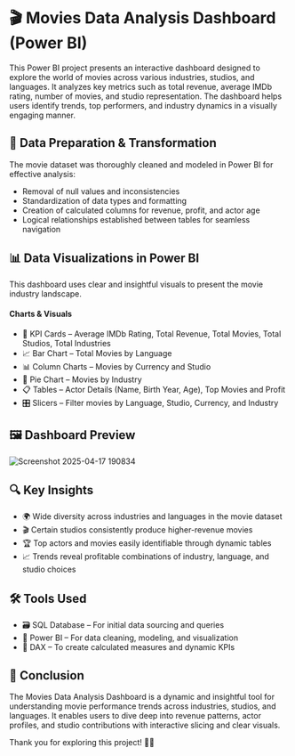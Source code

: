 # 🎬 Movies Data Analysis Dashboard (Power BI)
This Power BI project presents an interactive dashboard designed to explore the world of movies across various industries, studios, and languages. It analyzes key metrics such as total revenue, average IMDb rating, number of movies, and studio representation. The dashboard helps users identify trends, top performers, and industry dynamics in a visually engaging manner.

## 🔧 Data Preparation & Transformation
The movie dataset was thoroughly cleaned and modeled in Power BI for effective analysis:
- Removal of null values and inconsistencies
- Standardization of data types and formatting
- Creation of calculated columns for revenue, profit, and actor age
- Logical relationships established between tables for seamless navigation

## 📊 Data Visualizations in Power BI
This dashboard uses clear and insightful visuals to present the movie industry landscape.
#### Charts & Visuals
- 🎯 KPI Cards – Average IMDb Rating, Total Revenue, Total Movies, Total Studios, Total Industries
- 📈 Bar Chart – Total Movies by Language
- 📊 Column Charts – Movies by Currency and Studio
- 🥧 Pie Chart – Movies by Industry
- 📋 Tables – Actor Details (Name, Birth Year, Age), Top Movies and Profit
- 🎛️ Slicers – Filter movies by Language, Studio, Currency, and Industry

## 🖼️ Dashboard Preview
![Screenshot 2025-04-17 190834](https://github.com/user-attachments/assets/5a83a453-33ae-4516-bbdb-f2ab6b67e9e3)


## 🔍 Key Insights
- 🌍 Wide diversity across industries and languages in the movie dataset
- 🎬 Certain studios consistently produce higher-revenue movies
- 🏆 Top actors and movies easily identifiable through dynamic tables
- 📈 Trends reveal profitable combinations of industry, language, and studio choices

## 🛠️ Tools Used
- 🗃️ SQL Database – For initial data sourcing and queries
- 🧹 Power BI – For data cleaning, modeling, and visualization
- 🧠 DAX – To create calculated measures and dynamic KPIs

## 🙌 Conclusion
The Movies Data Analysis Dashboard is a dynamic and insightful tool for understanding movie performance trends across industries, studios, and languages. It enables users to dive deep into revenue patterns, actor profiles, and studio contributions with interactive slicing and clear visuals.

Thank you for exploring this project!
🎥✨
